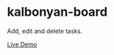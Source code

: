 # kalbonyan-board

Add, edit and delete tasks.
 
<a href="https://kalbonyanboard.netlify.app.netlify.app">Live Demo</a>
